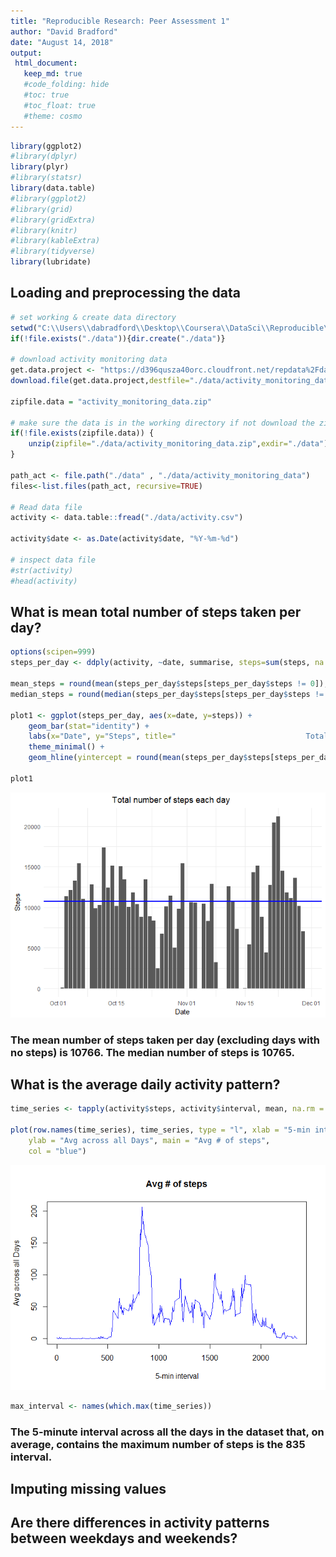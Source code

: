 ```yaml
---
title: "Reproducible Research: Peer Assessment 1"
author: "David Bradford"
date: "August 14, 2018"
output:
 html_document:
   keep_md: true
   #code_folding: hide
   #toc: true
   #toc_float: true
   #theme: cosmo
---
```



```r
library(ggplot2)
#library(dplyr)
library(plyr)
#library(statsr)
library(data.table)
#library(ggplot2)
#library(grid)
#library(gridExtra)
#library(knitr)
#library(kableExtra)
#library(tidyverse)
library(lubridate)
```

## Loading and preprocessing the data


```r
# set working & create data directory
setwd("C:\\Users\\dabradford\\Desktop\\Coursera\\DataSci\\Reproducible\\RepData_PeerAssessment1")
if(!file.exists("./data")){dir.create("./data")}

# download activity monitoring data
get.data.project <- "https://d396qusza40orc.cloudfront.net/repdata%2Fdata%2Factivity.zip"
download.file(get.data.project,destfile="./data/activity_monitoring_data.zip",method="auto")

zipfile.data = "activity_monitoring_data.zip"

# make sure the data is in the working directory if not download the zip file into the to zipfile.data and unzip it
if(!file.exists(zipfile.data)) {        
    unzip(zipfile="./data/activity_monitoring_data.zip",exdir="./data")
} 

path_act <- file.path("./data" , "./data/activity_monitoring_data")
files<-list.files(path_act, recursive=TRUE)

# Read data file
activity <- data.table::fread("./data/activity.csv")

activity$date <- as.Date(activity$date, "%Y-%m-%d")

# inspect data file
#str(activity)
#head(activity)
```


## What is mean total number of steps taken per day?


```r
options(scipen=999)
steps_per_day <- ddply(activity, ~date, summarise, steps=sum(steps, na.rm = TRUE))

mean_steps = round(mean(steps_per_day$steps[steps_per_day$steps != 0]), 0)
median_steps = round(median(steps_per_day$steps[steps_per_day$steps != 0]), 0)

plot1 <- ggplot(steps_per_day, aes(x=date, y=steps)) + 
    geom_bar(stat="identity") +
    labs(x="Date", y="Steps", title="                             Total number of steps each day") +
    theme_minimal() +
    geom_hline(yintercept = round(mean(steps_per_day$steps[steps_per_day$steps != 0]), 0), col='blue',size=1)

plot1
```

![](PA1_bradford_files/figure-html/unnamed-chunk-1-1.png)<!-- -->


### The mean number of steps taken per day (excluding days with no steps) is 10766. The median number of steps is 10765.




## What is the average daily activity pattern?


```r
time_series <- tapply(activity$steps, activity$interval, mean, na.rm = TRUE)

plot(row.names(time_series), time_series, type = "l", xlab = "5-min interval", 
    ylab = "Avg across all Days", main = "Avg # of steps",
    col = "blue")
```

![](PA1_bradford_files/figure-html/unnamed-chunk-2-1.png)<!-- -->

```r
max_interval <- names(which.max(time_series))
```

### The 5-minute interval across all the days in the dataset that, on average, contains the maximum number of steps is the 835 interval.





## Imputing missing values



## Are there differences in activity patterns between weekdays and weekends?

